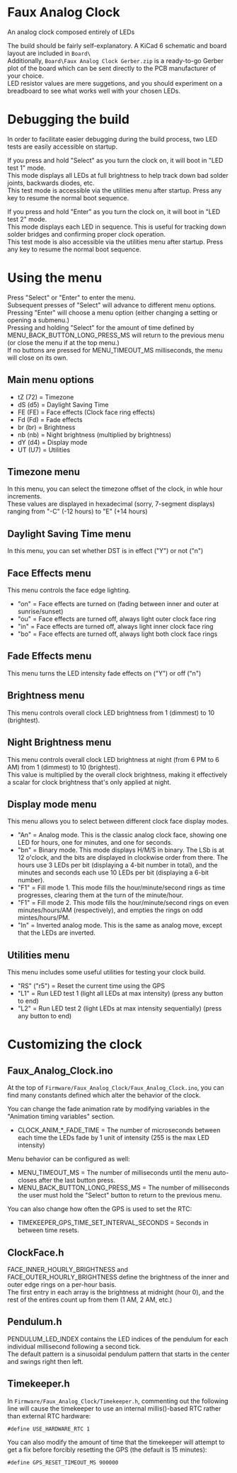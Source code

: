 # Faux Analog Clock

An analog clock composed entirely of LEDs

The build should be fairly self-explanatory. A KiCad 6 schematic and board layout are included in `Board\`  
Additionally, `Board\Faux Analog Clock Gerber.zip` is a ready-to-go Gerber plot of the board which can be sent directly to the PCB manufacturer of your choice.  
LED resistor values are mere suggetions, and you should experiment on a breadboard to see what works well with your chosen LEDs.


# Debugging the build

In order to facilitate easier debugging during the build process, two LED tests are easily accessible on startup.  

If you press and hold "Select" as you turn the clock on, it will boot in "LED test 1" mode.  
This mode displays all LEDs at full brightness to help track down bad solder joints, backwards diodes, etc.  
This test mode is accessible via the utilities menu after startup. Press any key to resume the normal boot sequence.  

If you press and hold "Enter" as you turn the clock on, it will boot in "LED test 2" mode.  
This mode displays each LED in sequence. This is useful for tracking down solder bridges and confirming proper clock operation.  
This test mode is also accessible via the utilities menu after startup. Press any key to resume the normal boot sequence.  


# Using the menu

Press "Select" or "Enter" to enter the menu.  
Subsequent presses of "Select" will advance to different menu options.  
Pressing "Enter" will choose a menu option (either changing a setting or opening a submenu.)  
Pressing and holding "Select" for the amount of time defined by MENU_BACK_BUTTON_LONG_PRESS_MS will return to the previous menu (or close the menu if at the top menu.)  
If no buttons are pressed for MENU_TIMEOUT_MS milliseconds, the menu will close on its own.


## Main menu options
- tZ (72) = Timezone
- dS (d5) = Daylight Saving Time
- FE (FE) = Face effects (Clock face ring effects)
- Fd (Fd) = Fade effects
- br (br) = Brightness
- nb (nb) = Night brightness (multiplied by brightness)
- dY (d4) = Display mode
- UT (U7) = Utilities


## Timezone menu

In this menu, you can select the timezone offset of the clock, in whle hour increments.  
These values are displayed in hexadecimal (sorry, 7-segment displays) ranging from "-C" (-12 hours) to "E" (+14 hours)


## Daylight Saving Time menu

In this menu, you can set whether DST is in effect ("Y") or not ("n")


## Face Effects menu

This menu controls the face edge lighting.
- "on" = Face effects are turned on (fading between inner and outer at sunrise/sunset)
- "ou" = Face effects are turned off, always light outer clock face ring
- "in" = Face effects are turned off, always light inner clock face ring
- "bo" = Face effects are turned off, always light both clock face rings


## Fade Effects menu

This menu turns the LED intensity fade effects on ("Y") or off ("n")


## Brightness menu

This menu controls overall clock LED brightness from 1 (dimmest) to 10 (brightest).


## Night Brightness menu

This menu controls overall clock LED brightness at night (from 6 PM to 6 AM) from 1 (dimmest) to 10 (brightest).  
This value is multiplied by the overall clock brightness, making it effectively a scalar for clock brightness that's only applied at night.


## Display mode menu

This menu allows you to select between different clock face display modes.
- "An" = Analog mode. This is the classic analog clock face, showing one LED for hours, one for minutes, and one for seconds.
- "bn" = Binary mode. This mode displays H/M/S in binary. The LSb is at 12 o'clock, and the bits are displayed in clockwise order from there. The hours use 3 LEDs per bit (displaying a 4-bit number in total), and the minutes and seconds each use 10 LEDs per bit (displaying a 6-bit number).
- "F1" = Fill mode 1. This mode fills the hour/minute/second rings as time progresses, clearing them at the turn of the minute/hour.
- "F1" = Fill mode 2. This mode fills the hour/minute/second rings on even minutes/hours/AM (respectively), and empties the rings on odd mintes/hours/PM.
- "In" = Inverted analog mode. This is the same as analog move, except that the LEDs are inverted.


## Utilities menu

This menu includes some useful utilities for testing your clock build.
- "RS" ("r5") = Reset the current time using the GPS
- "L1"        = Run LED test 1 (light all LEDs at max intensity) (press any button to end)
- "L2"        = Run LED test 2 (light LEDs at max intensity sequentially) (press any button to end)



# Customizing the clock

## Faux_Analog_Clock.ino

At the top of `Firmware/Faux_Analog_Clock/Faux_Analog_Clock.ino`, you can find many constants defined which alter the behavior of the clock.

You can change the fade animation rate by modifying variables in the "Animation timing variables" section.
- CLOCK_ANIM_*_FADE_TIME = The number of microseconds between each time the LEDs fade by 1 unit of intensity (255 is the max LED intensity)

Menu behavior can be configured as well:
- MENU_TIMEOUT_MS                = The number of milliseconds until the menu auto-closes after the last button press.
- MENU_BACK_BUTTON_LONG_PRESS_MS = The number of milliseconds the user must hold the "Select" button to return to the previous menu.

You can also change how often the GPS is used to set the RTC:
- TIMEKEEPER_GPS_TIME_SET_INTERVAL_SECONDS = Seconds in between time resets.


## ClockFace.h

FACE_INNER_HOURLY_BRIGHTNESS and FACE_OUTER_HOURLY_BRIGHTNESS define the brightness of the inner and outer edge rings on a per-hour basis.  
The first entry in each array is the brightness at midnight (hour 0), and the rest of the entires count up from them (1 AM, 2 AM, etc.)


## Pendulum.h
PENDULUM_LED_INDEX contains the LED indices of the pendulum for each individual millisecond following a second tick.  
The default pattern is a sinusoidal pendulum pattern that starts in the center and swings right then left.


## Timekeeper.h

In `Firmware/Faux_Analog_Clock/Timekeeper.h`, commenting out the following line will cause the timekeeper to use an internal millis()-based RTC rather than external RTC hardware:
```
#define USE_HARDWARE_RTC 1
```

You can also modify the amount of time that the timekeeper will attempt to get a fix before forcibly resetting the GPS (the default is 15 minutes):
```
#define GPS_RESET_TIMEOUT_MS 900000
```

